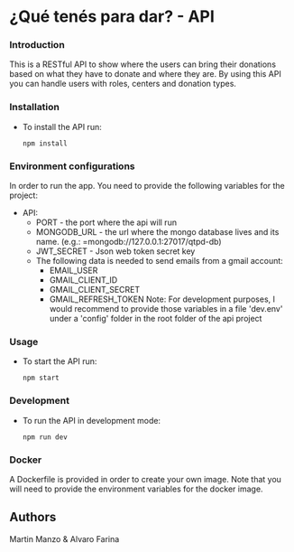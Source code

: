 # ¿Qué tenés para dar? - API

### Introduction
This is a  RESTful API to show where the users can bring their donations based on what they have to donate and where they are. By using this API you can handle users with roles, centers and donation types.

### Installation

- To install the API run:
    ```
    npm install
    ```

### Environment configurations
In order to run the app. You need to provide the following variables for the project:
- API:
    - PORT - the port where the api will run
    - MONGODB_URL - the url where the mongo database lives and its name. (e.g.: =mongodb://127.0.0.1:27017/qtpd-db)
    - JWT_SECRET - Json web token secret key
    - The following data is needed to send emails from a gmail account:
        - EMAIL_USER
        - GMAIL_CLIENT_ID
        - GMAIL_CLIENT_SECRET
        - GMAIL_REFRESH_TOKEN
    Note: For development purposes, I would recommend to provide those variables in a file 'dev.env' under a 'config' folder in the root folder of the api project

### Usage

- To start the API run:
    ```
    npm start
    ```

### Development

- To run the API in development mode:
    ```
    npm run dev
    ```

### Docker
A Dockerfile is provided in order to create your own image. Note that you will need to provide the environment variables for the docker image.

## Authors
Martin Manzo & Alvaro Farina
